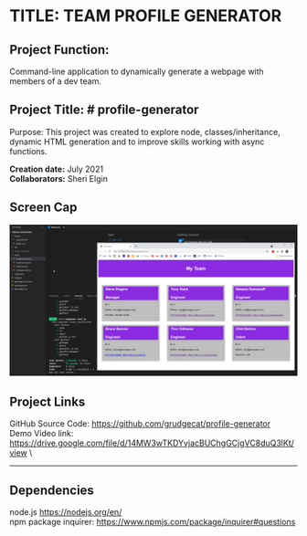 # TITLE: TEAM PROFILE GENERATOR

## Project Function:  
Command-line application to dynamically generate a webpage with members of a dev team.  

## Project Title: # profile-generator
Purpose: This project was created to explore node, classes/inheritance, dynamic HTML generation and to improve skills working with async functions. 

**Creation date:** July 2021  
**Collaborators:** Sheri Elgin

## Screen Cap
![screen cap of Readme generator](./assets/screencap.png )

## Project Links
GitHub Source Code: https://github.com/grudgecat/profile-generator  \
Demo Video link:  https://drive.google.com/file/d/14MW3wTKDYvjacBUChgGCjgVC8duQ3lKt/view \

***
## Dependencies 
node.js https://nodejs.org/en/  
npm package inquirer: https://www.npmjs.com/package/inquirer#questions
```
